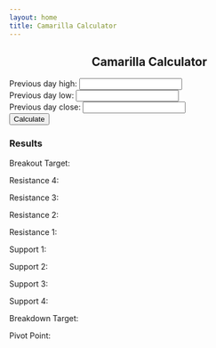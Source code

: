 ```yaml
---
layout: home
title: Camarilla Calculator
---
```



<center><h2>Camarilla Calculator</h2></center>

<div class="container">

<div class="calculator">
    <div class="input-group">
        <label for="high">Previous day high:</label>
        <input type="text" id="high">
    </div>
    <div class="input-group">
        <label for="low">Previous day low:</label>
        <input type="text" id="low">
    </div>
    <div class="input-group">
        <label for="close">Previous day close:</label>
        <input type="text" id="close">
    </div>
    <button id="calculate-button">Calculate</button>
    <div class="results">
        <h3>Results</h3>
        <p>Breakout Target: <span id="breakout_target"></span></p>
        <p>Resistance 4: <span id="resistance_4"></span></p>
        <p>Resistance 3: <span id="resistance_3"></span></p>
        <p>Resistance 2: <span id="resistance_2"></span></p>
        <p>Resistance 1: <span id="resistance_1"></span></p>
        <p>Support 1: <span id="support_1"></span></p>
        <p>Support 2: <span id="support_2"></span></p>
        <p>Support 3: <span id="support_3"></span></p>
        <p>Support 4: <span id="support_4"></span></p>
        <p>Breakdown Target: <span id="breakdown_target"></span></p>
        <div class="pivot-section">
            <p>Pivot Point: <span id="pivot_point"></span></p>
        </div>
    </div>
</div>
</div>